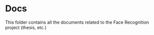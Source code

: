 # Docs


This folder contains all the documents related to the Face Recognition project (thesis, etc.)


